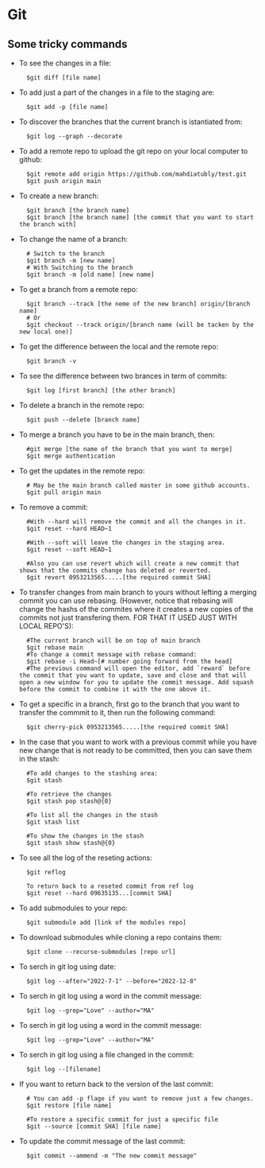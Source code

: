 # Git

## Some tricky commands

- To see the changes in a file:

        $git diff [file name]

- To add just a part of the changes in a file to the staging are:

        $git add -p [file name]

- To discover the branches that the current branch is istantiated from:

        $git log --graph --decorate

- To add a remote repo to upload the git repo on your local computer to github:

        $git remote add origin https://github.com/mahdiatubly/test.git
        $git push origin main

- To create a new branch:

        $git branch [the branch name]
        $git branch [the branch name] [the commit that you want to start the branch with]

- To change the name of a branch:

        # Switch to the branch
        $git branch -m [new name]
        # With Switching to the branch
        $git branch -m [old name] [new name]

- To get a branch from a remote repo:

        $git branch --track [the neme of the new branch] origin/[branch name]
        # Or
        $git checkout --track origin/[branch name (will be tacken by the new local one)]

- To get the difference between the local and the remote repo:

        $git branch -v

- To see the difference between two brances in term of commits:

        $git log [first branch] [the other branch]

- To delete a branch in the remote repo:

        $git push --delete [branch name]

- To merge a branch you have to be in the main branch, then:

        #git merge [the name of the branch that you want to merge]
        $git merge authentication

- To get the updates in the remote repo:

        # May be the main branch called master in some github accounts.
        $git pull origin main

- To remove a commit:

        #With --hard will remove the commit and all the changes in it.
        $git reset --hard HEAD~1

        #With --soft will leave the changes in the staging area.
        $git reset --soft HEAD~1

        #Also you can use revert which will create a new commit that shows that the commits change has deleted or reverted.
        $git revert 0953213565.....[the required commit SHA]

- To transfer changes from main branch to yours without lefting a merging commit you can use rebasing. (However, notice that rebasing will change the hashs of the commites where it creates a new copies of the commits not just transfering them. FOR THAT IT USED JUST WITH LOCAL REPO'S):

        #The current branch will be on top of main branch
        $git rebase main
        #To change a commit message with rebase command:
        $git rebase -i Head~[# number going forward from the head]
        #The previous command will open the editor, add `reward` before the commit that you want to update, save and close and that will open a new window for you to update the commit message. Add squash before the commit to combine it with the one above it.

- To get a specific in a branch, first go to the branch that you want to transfer the commmit to it, then run the following command:

        $git cherry-pick 0953213565.....[the required commit SHA]

- In the case that you want to work with a previous commit while you have new change that is not ready to be committed, then you can save them in the stash:

        #To add changes to the stashing area:
        $git stash

        #To retrieve the changes
        $git stash pop stash@{0}

        #To list all the changes in the stash
        $git stash list

        #To show the changes in the stash
        $git stash show stash@{0}

- To see all the log of the reseting actions:

        $git reflog

        To return back to a reseted commit from ref log
        $git reset --hard 09635135...[commit SHA]

- To add submodules to your repo:

        $git submodule add [link of the modules repo]

- To download submodules while cloning a repo contains them:

        $git clone --recurse-submodules [repo url]

- To serch in git log using date:

        $git log --after="2022-7-1" --before="2022-12-8"

- To serch in git log using a word in the commit message:

        $git log --grep="Love" --author="MA"

- To serch in git log using a word in the commit message:

        $git log --grep="Love" --author="MA"

- To serch in git log using a file changed in the commit:

        $git log --[filename]

- If you want to return back to the version of the last commit:

        # You can add -p flage if you want to remove just a few changes.
        $git restore [file name]

        #To restore a specific commit for just a specific file
        $git --source [commit SHA] [file name]

- To update the commit message of the last commit:

        $git commit --ammend -m "The new commit message"
